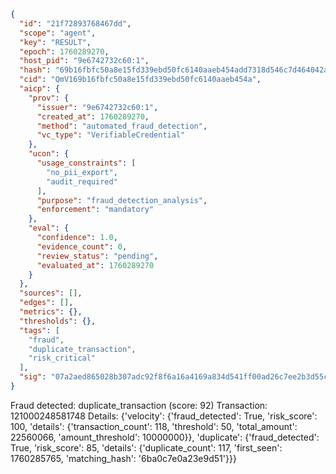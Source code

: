 ```json
{
  "id": "21f72893768467dd",
  "scope": "agent",
  "key": "RESULT",
  "epoch": 1760289270,
  "host_pid": "9e6742732c60:1",
  "hash": "69b16fbfc50a8e15fd339ebd50fc6140aaeb454add7318d546c7d464042a824b",
  "cid": "QmV169b16fbfc50a8e15fd339ebd50fc6140aaeb454a",
  "aicp": {
    "prov": {
      "issuer": "9e6742732c60:1",
      "created_at": 1760289270,
      "method": "automated_fraud_detection",
      "vc_type": "VerifiableCredential"
    },
    "ucon": {
      "usage_constraints": [
        "no_pii_export",
        "audit_required"
      ],
      "purpose": "fraud_detection_analysis",
      "enforcement": "mandatory"
    },
    "eval": {
      "confidence": 1.0,
      "evidence_count": 0,
      "review_status": "pending",
      "evaluated_at": 1760289270
    }
  },
  "sources": [],
  "edges": [],
  "metrics": {},
  "thresholds": {},
  "tags": [
    "fraud",
    "duplicate_transaction",
    "risk_critical"
  ],
  "sig": "07a2aed865028b307adc92f8f6a16a4169a834d541ff00ad26c7ee2b3d55c060"
}
```

Fraud detected: duplicate_transaction (score: 92)
Transaction: 121000248581748
Details: {'velocity': {'fraud_detected': True, 'risk_score': 100, 'details': {'transaction_count': 118, 'threshold': 50, 'total_amount': 22560066, 'amount_threshold': 10000000}}, 'duplicate': {'fraud_detected': True, 'risk_score': 85, 'details': {'duplicate_count': 117, 'first_seen': 1760285765, 'matching_hash': '6ba0c7e0a23e9d51'}}}
